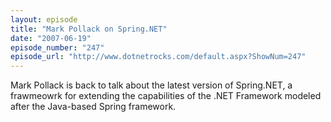 ```yaml
---
layout: episode
title: "Mark Pollack on Spring.NET"
date: "2007-06-19"
episode_number: "247"
episode_url: "http://www.dotnetrocks.com/default.aspx?ShowNum=247"
---
```


Mark Pollack is back to talk about the latest version of Spring.NET, a frawmeowrk for extending the capabilities of the .NET Framework modeled after the Java-based Spring framework.
